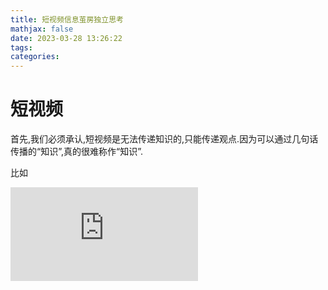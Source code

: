 ```yaml
---
title: 短视频信息茧房独立思考
mathjax: false
date: 2023-03-28 13:26:22
tags:
categories:
---
```


# 短视频

首先,我们必须承认,短视频是无法传递知识的,只能传递观点.因为可以通过几句话传播的“知识”,真的很难称作“知识”.

比如

<embed src="https://www.bilibili.com/">
